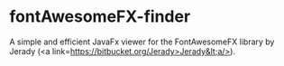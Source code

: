 # fontAwesomeFX-finder
A simple and efficient JavaFx viewer for the FontAwesomeFX library by Jerady (&lt;a link=https://bitbucket.org/Jerady>Jerady&lt;a/>).

